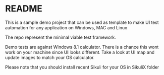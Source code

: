 # README #

This is a sample demo project that can be used as template to make UI test automation for any application on Windows, MAC and Linux

The repo represent the minimal viable test framework. 

Demo tests are against Windows 8.1 calculator. There is a chance this wont work on your machine since UI looks different. Take a look at UI map and update images to match your OS calculator.

Please note that you should install recent Sikuli for your OS in SikuliX folder

